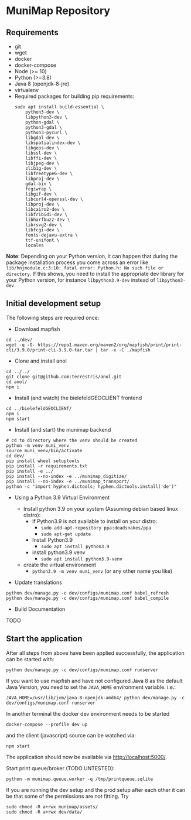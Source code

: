 # MuniMap Repository

## Requirements

* git
* wget
* docker
* docker-compose
* Node (>= 10)
* Python (>=3.8)
* Java 8 (openjdk-8-jre)
* virtualenv
* Required packages for building pip requirements:
  ```
  sudo apt install build-essential \
      python3-dev \
      libpython3-dev \
      python-gdal \
      python3-gdal \
      python3-pycurl \
      libgdal-dev \
      libspatialindex-dev \
      libgeos-dev \
      libssl-dev \
      libffi-dev \
      libjpeg-dev \
      zlib1g-dev \
      libfreetype6-dev \
      libproj-dev \
      gdal-bin \
      fcgiwrap \
      libgif-dev \
      libcurl4-openssl-dev \
      libproj-dev \
      libcairo2-dev \
      libfribidi-dev \
      libharfbuzz-dev \
      librsvg2-dev \
      libfcgi-dev \
      fonts-dejavu-extra \
      ttf-unifont \
      locales 
  ```

**Note**: Depending on your Python version, it can happen that during the package installation process you come across an error like `lib/hnjmodule.c:3:10: fatal error: Python.h: No such file or directory`.
If this shows, you need to install the appropriate dev library for your Python version, for instance `libpython3.9-dev` instead of `libpython3-dev`

## Initial development setup

The following steps are required once:

* Download mapfish

```
cd ../dev/
wget -q -O- https://repo1.maven.org/maven2/org/mapfish/print/print-cli/3.9.0/print-cli-3.9.0-tar.tar | tar -x -C ./mapfish
``` 

* Clone and install anol

```
cd ../../
git clone git@github.com:terrestris/anol.git
cd anol/
npm i
```

* Install (and watch) the bielefeldGEOCLIENT frontend

```
cd ../bielefeldGEOCLIENT/
npm i
npm start
```

* Install (and start) the munimap backend

```
# cd to directory where the venv should be created
python -m venv muni_venv
source muni_venv/bin/activate
cd dev/
pip install wheel setuptools
pip install -r requirements.txt
pip install -e ../
pip install --no-index -e ../munimap_digitize/
pip install --no-index -e ../munimap_transport/
python -c "import hyphen.dictools; hyphen.dictools.install('de')"
```

* Using a Python 3.9 Virtual Environment

  - Install python 3.9 on your system (Assuming debian based linux distro):
    - If Python3.9 is not available to install on your distro: 
      - `sudo add-apt-repository ppa:deadsnakes/ppa`
      - `sudo apt-get update`
    - Install Python3.9
      - `sudo apt install python3.9`
    - install python3.9 venv
      - `sudo apt install python3.9-venv`
  - create the virtual environment
    - `python3.9 -m venv muni_venv` (or any other name you like)


* Update translations

```
python dev/manage.py -c dev/configs/munimap.conf babel_refresh
python dev/manage.py -c dev/configs/munimap.conf babel_compile
```

* Build Documentation

TODO

## Start the application

After all steps from above have been applied successfully, the application can be started with:

```
python dev/manage.py -c dev/configs/munimap.conf runserver
```

If you want to use mapfish and have not configured Java 8 as the default Java Version, you need to set the `JAVA_HOME` environment variable. i.e.:
```
JAVA_HOME=/usr/lib/jvm/java-8-openjdk-amd64/ python dev/manage.py -c dev/configs/munimap.conf runserver
```

In another terminal the docker dev environment needs to be started
```
docker-compose --profile dev up
```

and the client (javascript) source can be watched via:

```
npm start
```

The application should now be available via [http://localhost:5000/](http://localhost:5000/).

Start print queue/broker (TODO UNTESTED):

```
python -m munimap.queue.worker -q /tmp/printqueue.sqlite
```



If you are running the dev setup and the prod setup after each other it can be that some of the permissions are not fitting. Try
```
sudo chmod -R a+rwx munimap/assets/
sudo chmod -R a+rwx dev/data/
```